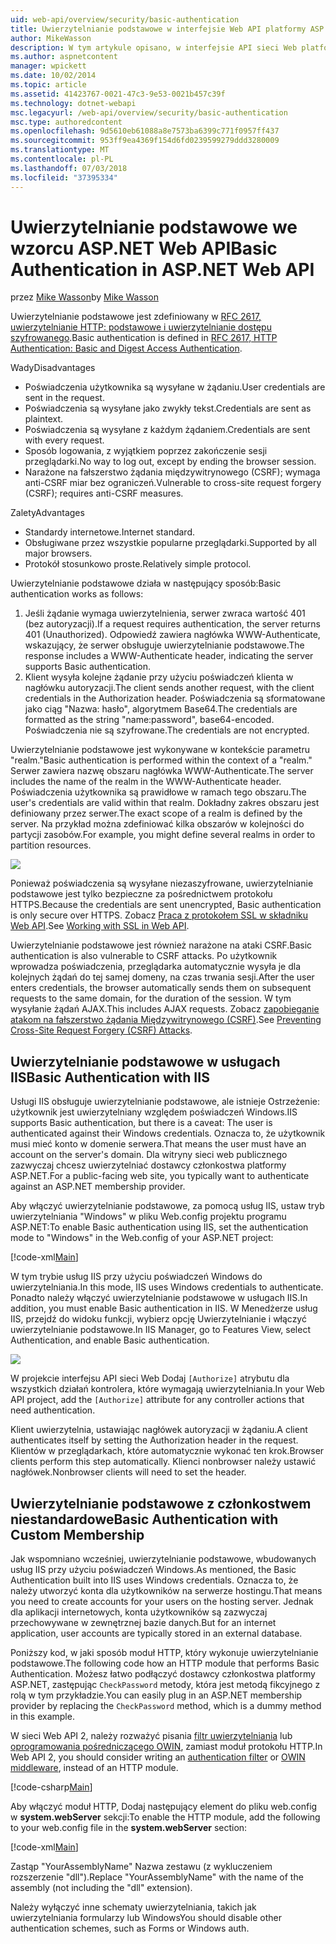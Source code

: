 ```yaml
---
uid: web-api/overview/security/basic-authentication
title: Uwierzytelnianie podstawowe w interfejsie Web API platformy ASP.NET | Dokumentacja firmy Microsoft
author: MikeWasson
description: W tym artykule opisano, w interfejsie API sieci Web platformy ASP.NET przy użyciu uwierzytelniania podstawowego.
ms.author: aspnetcontent
manager: wpickett
ms.date: 10/02/2014
ms.topic: article
ms.assetid: 41423767-0021-47c3-9e53-0021b457c39f
ms.technology: dotnet-webapi
msc.legacyurl: /web-api/overview/security/basic-authentication
msc.type: authoredcontent
ms.openlocfilehash: 9d5610eb61088a8e7573ba6399c771f0957ff437
ms.sourcegitcommit: 953ff9ea4369f154d6fd0239599279ddd3280009
ms.translationtype: MT
ms.contentlocale: pl-PL
ms.lasthandoff: 07/03/2018
ms.locfileid: "37395334"
---
```

<a name="basic-authentication-in-aspnet-web-api"></a><span data-ttu-id="66980-103">Uwierzytelnianie podstawowe we wzorcu ASP.NET Web API</span><span class="sxs-lookup"><span data-stu-id="66980-103">Basic Authentication in ASP.NET Web API</span></span>
====================
<span data-ttu-id="66980-104">przez [Mike Wasson](https://github.com/MikeWasson)</span><span class="sxs-lookup"><span data-stu-id="66980-104">by [Mike Wasson](https://github.com/MikeWasson)</span></span>

<span data-ttu-id="66980-105">Uwierzytelnianie podstawowe jest zdefiniowany w [RFC 2617, uwierzytelnianie HTTP: podstawowe i uwierzytelnianie dostępu szyfrowanego](http://www.ietf.org/rfc/rfc2617.txt).</span><span class="sxs-lookup"><span data-stu-id="66980-105">Basic authentication is defined in [RFC 2617, HTTP Authentication: Basic and Digest Access Authentication](http://www.ietf.org/rfc/rfc2617.txt).</span></span>

<span data-ttu-id="66980-106">Wady</span><span class="sxs-lookup"><span data-stu-id="66980-106">Disadvantages</span></span>

- <span data-ttu-id="66980-107">Poświadczenia użytkownika są wysyłane w żądaniu.</span><span class="sxs-lookup"><span data-stu-id="66980-107">User credentials are sent in the request.</span></span>
- <span data-ttu-id="66980-108">Poświadczenia są wysyłane jako zwykły tekst.</span><span class="sxs-lookup"><span data-stu-id="66980-108">Credentials are sent as plaintext.</span></span>
- <span data-ttu-id="66980-109">Poświadczenia są wysyłane z każdym żądaniem.</span><span class="sxs-lookup"><span data-stu-id="66980-109">Credentials are sent with every request.</span></span>
- <span data-ttu-id="66980-110">Sposób logowania, z wyjątkiem poprzez zakończenie sesji przeglądarki.</span><span class="sxs-lookup"><span data-stu-id="66980-110">No way to log out, except by ending the browser session.</span></span>
- <span data-ttu-id="66980-111">Narażone na fałszerstwo żądania międzywitrynowego (CSRF); wymaga anti-CSRF miar bez ograniczeń.</span><span class="sxs-lookup"><span data-stu-id="66980-111">Vulnerable to cross-site request forgery (CSRF); requires anti-CSRF measures.</span></span>

<span data-ttu-id="66980-112">Zalety</span><span class="sxs-lookup"><span data-stu-id="66980-112">Advantages</span></span>

- <span data-ttu-id="66980-113">Standardy internetowe.</span><span class="sxs-lookup"><span data-stu-id="66980-113">Internet standard.</span></span>
- <span data-ttu-id="66980-114">Obsługiwane przez wszystkie popularne przeglądarki.</span><span class="sxs-lookup"><span data-stu-id="66980-114">Supported by all major browsers.</span></span>
- <span data-ttu-id="66980-115">Protokół stosunkowo proste.</span><span class="sxs-lookup"><span data-stu-id="66980-115">Relatively simple protocol.</span></span>

<span data-ttu-id="66980-116">Uwierzytelnianie podstawowe działa w następujący sposób:</span><span class="sxs-lookup"><span data-stu-id="66980-116">Basic authentication works as follows:</span></span>

1. <span data-ttu-id="66980-117">Jeśli żądanie wymaga uwierzytelnienia, serwer zwraca wartość 401 (bez autoryzacji).</span><span class="sxs-lookup"><span data-stu-id="66980-117">If a request requires authentication, the server returns 401 (Unauthorized).</span></span> <span data-ttu-id="66980-118">Odpowiedź zawiera nagłówka WWW-Authenticate, wskazujący, że serwer obsługuje uwierzytelnianie podstawowe.</span><span class="sxs-lookup"><span data-stu-id="66980-118">The response includes a WWW-Authenticate header, indicating the server supports Basic authentication.</span></span>
2. <span data-ttu-id="66980-119">Klient wysyła kolejne żądanie przy użyciu poświadczeń klienta w nagłówku autoryzacji.</span><span class="sxs-lookup"><span data-stu-id="66980-119">The client sends another request, with the client credentials in the Authorization header.</span></span> <span data-ttu-id="66980-120">Poświadczenia są sformatowane jako ciąg "Nazwa: hasło", algorytmem Base64.</span><span class="sxs-lookup"><span data-stu-id="66980-120">The credentials are formatted as the string "name:password", base64-encoded.</span></span> <span data-ttu-id="66980-121">Poświadczenia nie są szyfrowane.</span><span class="sxs-lookup"><span data-stu-id="66980-121">The credentials are not encrypted.</span></span>

<span data-ttu-id="66980-122">Uwierzytelnianie podstawowe jest wykonywane w kontekście parametru "realm."</span><span class="sxs-lookup"><span data-stu-id="66980-122">Basic authentication is performed within the context of a "realm."</span></span> <span data-ttu-id="66980-123">Serwer zawiera nazwę obszaru nagłówka WWW-Authenticate.</span><span class="sxs-lookup"><span data-stu-id="66980-123">The server includes the name of the realm in the WWW-Authenticate header.</span></span> <span data-ttu-id="66980-124">Poświadczenia użytkownika są prawidłowe w ramach tego obszaru.</span><span class="sxs-lookup"><span data-stu-id="66980-124">The user's credentials are valid within that realm.</span></span> <span data-ttu-id="66980-125">Dokładny zakres obszaru jest definiowany przez serwer.</span><span class="sxs-lookup"><span data-stu-id="66980-125">The exact scope of a realm is defined by the server.</span></span> <span data-ttu-id="66980-126">Na przykład można zdefiniować kilka obszarów w kolejności do partycji zasobów.</span><span class="sxs-lookup"><span data-stu-id="66980-126">For example, you might define several realms in order to partition resources.</span></span>

![](basic-authentication/_static/image1.png)

<span data-ttu-id="66980-127">Ponieważ poświadczenia są wysyłane niezaszyfrowane, uwierzytelnianie podstawowe jest tylko bezpieczne za pośrednictwem protokołu HTTPS.</span><span class="sxs-lookup"><span data-stu-id="66980-127">Because the credentials are sent unencrypted, Basic authentication is only secure over HTTPS.</span></span> <span data-ttu-id="66980-128">Zobacz [Praca z protokołem SSL w składniku Web API](working-with-ssl-in-web-api.md).</span><span class="sxs-lookup"><span data-stu-id="66980-128">See [Working with SSL in Web API](working-with-ssl-in-web-api.md).</span></span>

<span data-ttu-id="66980-129">Uwierzytelnianie podstawowe jest również narażone na ataki CSRF.</span><span class="sxs-lookup"><span data-stu-id="66980-129">Basic authentication is also vulnerable to CSRF attacks.</span></span> <span data-ttu-id="66980-130">Po użytkownik wprowadza poświadczenia, przeglądarka automatycznie wysyła je dla kolejnych żądań do tej samej domeny, na czas trwania sesji.</span><span class="sxs-lookup"><span data-stu-id="66980-130">After the user enters credentials, the browser automatically sends them on subsequent requests to the same domain, for the duration of the session.</span></span> <span data-ttu-id="66980-131">W tym wysyłanie żądań AJAX.</span><span class="sxs-lookup"><span data-stu-id="66980-131">This includes AJAX requests.</span></span> <span data-ttu-id="66980-132">Zobacz [zapobieganie atakom na fałszerstwo żądania Międzywitrynowego (CSRF)](preventing-cross-site-request-forgery-csrf-attacks.md).</span><span class="sxs-lookup"><span data-stu-id="66980-132">See [Preventing Cross-Site Request Forgery (CSRF) Attacks](preventing-cross-site-request-forgery-csrf-attacks.md).</span></span>

## <a name="basic-authentication-with-iis"></a><span data-ttu-id="66980-133">Uwierzytelnianie podstawowe w usługach IIS</span><span class="sxs-lookup"><span data-stu-id="66980-133">Basic Authentication with IIS</span></span>

<span data-ttu-id="66980-134">Usługi IIS obsługuje uwierzytelnianie podstawowe, ale istnieje Ostrzeżenie: użytkownik jest uwierzytelniany względem poświadczeń Windows.</span><span class="sxs-lookup"><span data-stu-id="66980-134">IIS supports Basic authentication, but there is a caveat: The user is authenticated against their Windows credentials.</span></span> <span data-ttu-id="66980-135">Oznacza to, że użytkownik musi mieć konto w domenie serwera.</span><span class="sxs-lookup"><span data-stu-id="66980-135">That means the user must have an account on the server's domain.</span></span> <span data-ttu-id="66980-136">Dla witryny sieci web publicznego zazwyczaj chcesz uwierzytelniać dostawcy członkostwa platformy ASP.NET.</span><span class="sxs-lookup"><span data-stu-id="66980-136">For a public-facing web site, you typically want to authenticate against an ASP.NET membership provider.</span></span>

<span data-ttu-id="66980-137">Aby włączyć uwierzytelnianie podstawowe, za pomocą usług IIS, ustaw tryb uwierzytelniania "Windows" w pliku Web.config projektu programu ASP.NET:</span><span class="sxs-lookup"><span data-stu-id="66980-137">To enable Basic authentication using IIS, set the authentication mode to "Windows" in the Web.config of your ASP.NET project:</span></span>

[!code-xml[Main](basic-authentication/samples/sample1.xml)]

<span data-ttu-id="66980-138">W tym trybie usług IIS przy użyciu poświadczeń Windows do uwierzytelniania.</span><span class="sxs-lookup"><span data-stu-id="66980-138">In this mode, IIS uses Windows credentials to authenticate.</span></span> <span data-ttu-id="66980-139">Ponadto należy włączyć uwierzytelnianie podstawowe w usługach IIS.</span><span class="sxs-lookup"><span data-stu-id="66980-139">In addition, you must enable Basic authentication in IIS.</span></span> <span data-ttu-id="66980-140">W Menedżerze usług IIS, przejdź do widoku funkcji, wybierz opcję Uwierzytelnianie i włączyć uwierzytelnianie podstawowe.</span><span class="sxs-lookup"><span data-stu-id="66980-140">In IIS Manager, go to Features View, select Authentication, and enable Basic authentication.</span></span>

![](basic-authentication/_static/image2.png)

<span data-ttu-id="66980-141">W projekcie interfejsu API sieci Web Dodaj `[Authorize]` atrybutu dla wszystkich działań kontrolera, które wymagają uwierzytelniania.</span><span class="sxs-lookup"><span data-stu-id="66980-141">In your Web API project, add the `[Authorize]` attribute for any controller actions that need authentication.</span></span>

<span data-ttu-id="66980-142">Klient uwierzytelnia, ustawiając nagłówek autoryzacji w żądaniu.</span><span class="sxs-lookup"><span data-stu-id="66980-142">A client authenticates itself by setting the Authorization header in the request.</span></span> <span data-ttu-id="66980-143">Klientów w przeglądarkach, które automatycznie wykonać ten krok.</span><span class="sxs-lookup"><span data-stu-id="66980-143">Browser clients perform this step automatically.</span></span> <span data-ttu-id="66980-144">Klienci nonbrowser należy ustawić nagłówek.</span><span class="sxs-lookup"><span data-stu-id="66980-144">Nonbrowser clients will need to set the header.</span></span>

## <a name="basic-authentication-with-custom-membership"></a><span data-ttu-id="66980-145">Uwierzytelnianie podstawowe z członkostwem niestandardowe</span><span class="sxs-lookup"><span data-stu-id="66980-145">Basic Authentication with Custom Membership</span></span>

<span data-ttu-id="66980-146">Jak wspomniano wcześniej, uwierzytelnianie podstawowe, wbudowanych usług IIS przy użyciu poświadczeń Windows.</span><span class="sxs-lookup"><span data-stu-id="66980-146">As mentioned, the Basic Authentication built into IIS uses Windows credentials.</span></span> <span data-ttu-id="66980-147">Oznacza to, że należy utworzyć konta dla użytkowników na serwerze hostingu.</span><span class="sxs-lookup"><span data-stu-id="66980-147">That means you need to create accounts for your users on the hosting server.</span></span> <span data-ttu-id="66980-148">Jednak dla aplikacji internetowych, konta użytkowników są zazwyczaj przechowywane w zewnętrznej bazie danych.</span><span class="sxs-lookup"><span data-stu-id="66980-148">But for an internet application, user accounts are typically stored in an external database.</span></span>

<span data-ttu-id="66980-149">Poniższy kod, w jaki sposób moduł HTTP, który wykonuje uwierzytelnianie podstawowe.</span><span class="sxs-lookup"><span data-stu-id="66980-149">The following code how an HTTP module that performs Basic Authentication.</span></span> <span data-ttu-id="66980-150">Możesz łatwo podłączyć dostawcy członkostwa platformy ASP.NET, zastępując `CheckPassword` metody, która jest metodą fikcyjnego z rolą w tym przykładzie.</span><span class="sxs-lookup"><span data-stu-id="66980-150">You can easily plug in an ASP.NET membership provider by replacing the `CheckPassword` method, which is a dummy method in this example.</span></span>

<span data-ttu-id="66980-151">W sieci Web API 2, należy rozważyć pisania [filtr uwierzytelniania](authentication-filters.md) lub [oprogramowania pośredniczącego OWIN](../../../aspnet/overview/owin-and-katana/index.md), zamiast moduł protokołu HTTP.</span><span class="sxs-lookup"><span data-stu-id="66980-151">In Web API 2, you should consider writing an [authentication filter](authentication-filters.md) or [OWIN middleware](../../../aspnet/overview/owin-and-katana/index.md), instead of an HTTP module.</span></span>

[!code-csharp[Main](basic-authentication/samples/sample2.cs)]

<span data-ttu-id="66980-152">Aby włączyć moduł HTTP, Dodaj następujący element do pliku web.config w **system.webServer** sekcji:</span><span class="sxs-lookup"><span data-stu-id="66980-152">To enable the HTTP module, add the following to your web.config file in the **system.webServer** section:</span></span>

[!code-xml[Main](basic-authentication/samples/sample3.xml?highlight=4)]

<span data-ttu-id="66980-153">Zastąp "YourAssemblyName" Nazwa zestawu (z wykluczeniem rozszerzenie "dll").</span><span class="sxs-lookup"><span data-stu-id="66980-153">Replace "YourAssemblyName" with the name of the assembly (not including the "dll" extension).</span></span>

<span data-ttu-id="66980-154">Należy wyłączyć inne schematy uwierzytelniania, takich jak uwierzytelniania formularzy lub Windows</span><span class="sxs-lookup"><span data-stu-id="66980-154">You should disable other authentication schemes, such as Forms or Windows auth.</span></span>
